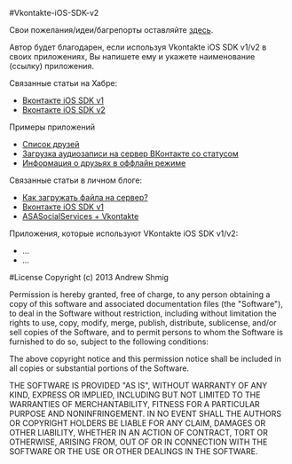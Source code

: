#Vkontakte-iOS-SDK-v2

Свои пожелания/идеи/багрепорты оставляйте [здесь](https://github.com/AndrewShmig/Vkontakte-iOS-SDK-v2.0/issues/new).

Автор будет благодарен, если используя Vkontakte iOS SDK v1/v2 в своих приложениях, Вы напишете ему и укажете наименование
(ссылку) приложения.

Связанные статьи на Хабре:
- [Вконтакте iOS SDK v1](http://habrahabr.ru/post/184560/)
- [Вконтакте iOS SDK v2](http://habrahabr.ru/post/185766/)

Примеры приложений
- [Список друзей](https://github.com/AndrewShmig/Vkontakte-iOS-SDK-v2.0/wiki/Список-друзей)
- [Загрузка аудиозаписи на сервер ВКонтакте со статусом](https://github.com/AndrewShmig/Vkontakte-iOS-SDK-v2.0/wiki/Загрузка-аудиозаписи-на-сервер-ВКонтакте-со-статусом)
- [Информация о друзьях в оффлайн режиме](https://github.com/AndrewShmig/Vkontakte-iOS-SDK-v2.0/wiki/Информация-о-друзьях-в-оффлайн-режиме)

Связанные статьи в личном блоге:
- [Как загружать файла на сервер?](http://developing-ios-apps-with-andrew-shmig.blogspot.ru/2013/06/objective-c.html)
- [Вконтакте iOS SDK v1](http://developing-ios-apps-with-andrew-shmig.blogspot.ru/2013/06/vkontakte-ios-sdk-v10.html)
- [ASASocialServices + Vkontakte](http://developing-ios-apps-with-andrew-shmig.blogspot.ru/2013/04/asasocialservices-vkontakte-ios.html)

Приложения, которые используют VKontakte iOS SDK v1/v2:
- ...
- ...

#License
Copyright (c) 2013 Andrew Shmig

Permission is hereby granted, free of charge, to any person obtaining a copy of this software and associated documentation files (the "Software"), to deal in the Software without restriction, including without limitation the rights to use, copy, modify, merge, publish, distribute, sublicense, and/or sell copies of the Software, and to permit persons to whom the Software is furnished to do so, subject to the following conditions:

The above copyright notice and this permission notice shall be included in all copies or substantial portions of the Software.

THE SOFTWARE IS PROVIDED "AS IS", WITHOUT WARRANTY OF ANY KIND, EXPRESS OR IMPLIED, INCLUDING BUT NOT LIMITED TO THE WARRANTIES OF MERCHANTABILITY, FITNESS FOR A PARTICULAR PURPOSE AND NONINFRINGEMENT. IN NO EVENT SHALL THE AUTHORS OR COPYRIGHT HOLDERS BE LIABLE FOR ANY CLAIM, DAMAGES OR OTHER LIABILITY, WHETHER IN AN ACTION OF CONTRACT, TORT OR OTHERWISE, ARISING FROM, OUT OF OR IN CONNECTION WITH THE SOFTWARE OR THE USE OR OTHER DEALINGS IN THE SOFTWARE.
